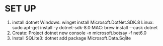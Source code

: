 # SET UP 
1. install dotnet
    Windows: winget install Microsoft.DotNet.SDK.8
    Linux:   sudo apt-get install -y dotnet-sdk-8.0
    MAC:     brew install --cask dotnet
2. Create: Project dotnet new console -n microsoft.botsay -f net6.0
3. Install SQLite3: dotnet add package Microsoft.Data.Sqlite
